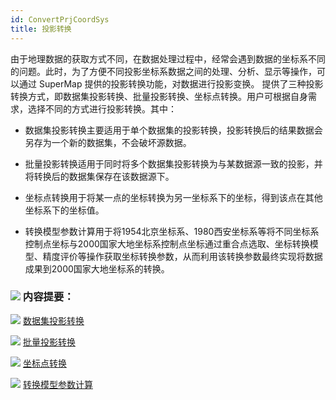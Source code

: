 ```yaml
---
id: ConvertPrjCoordSys
title: 投影转换  
---  
```

 由于地理数据的获取方式不同，在数据处理过程中，经常会遇到数据的坐标系不同的问题。此时，为了方便不同投影坐标系数据之间的处理、分析、显示等操作，可以通过
SuperMap 提供的投影转换功能，对数据进行投影变换。
提供了三种投影转换方式，即数据集投影转换、批量投影转换、坐标点转换。用户可根据自身需求，选择不同的方式进行投影转换。其中：

* 数据集投影转换主要适用于单个数据集的投影转换，投影转换后的结果数据会另存为一个新的数据集，不会破坏源数据。

* 批量投影转换适用于同时将多个数据集投影转换为与某数据源一致的投影，并将转换后的数据集保存在该数据源下。

* 坐标点转换用于将某一点的坐标转换为另一坐标系下的坐标，得到该点在其他坐标系下的坐标值。

* 转换模型参数计算用于将1954北京坐标系、1980西安坐标系等将不同坐标系控制点坐标与2000国家大地坐标系控制点坐标通过重合点选取、坐标转换模型、精度评价等操作获取坐标转换参数，从而利用该转换参数最终实现将数据成果到2000国家大地坐标系的转换。



 ### ![](../../img/read.gif) 内容提要：



 ![](../../img/smalltitle.png)  [数据集投影转换](ConvertPrjCoordSysSingle)



 ![](../../img/smalltitle.png)  [批量投影转换](ConvertPrjCoordSysBatch)



 ![](../../img/smalltitle.png)  [坐标点转换](ConvertPointPrjCoordSys)



 ![](../../img/smalltitle.png)  [转换模型参数计算](Coordinatetransformation)




